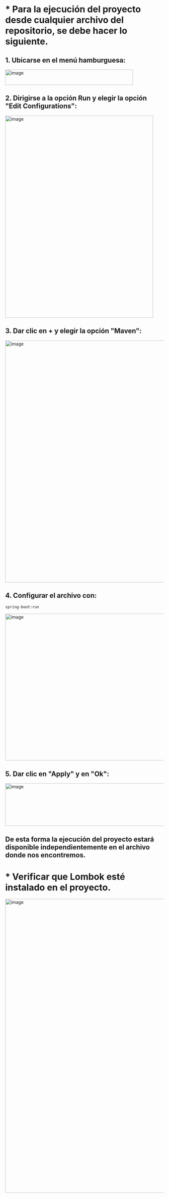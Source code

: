 # * Para la ejecución del proyecto desde cualquier archivo del repositorio, se debe hacer lo siguiente.

## 1. Ubicarse en el menú hamburguesa:

<img width="406" height="49" alt="image" src="https://github.com/user-attachments/assets/6e0c4ebf-108a-43e0-b7b5-b13c8b531ddc" />

## 2. Dirigirse a la opción Run y elegir la opción "Edit Configurations":

<img width="470" height="640" alt="image" src="https://github.com/user-attachments/assets/579308b5-4864-4a60-87f4-a77ac8fe3b42" />

## 3. Dar clic en + y elegir la opción "Maven":

<img width="997" height="766" alt="image" src="https://github.com/user-attachments/assets/3e8aafc1-c99e-4276-8c8b-4931ba73e0d3" />

## 4. Configurar el archivo con:

```
spring-boot:run
```

<img width="996" height="465" alt="image" src="https://github.com/user-attachments/assets/16c2756a-a0cb-4768-8752-2f97719d87f2" />

## 5. Dar clic en "Apply" y en "Ok":

<img width="523" height="135" alt="image" src="https://github.com/user-attachments/assets/feaf2ae7-e4c3-4f7e-93af-bce7b26b717c" />

## De esta forma la ejecución del proyecto estará disponible independientemente en el archivo donde nos encontremos.


# * Verificar que Lombok esté instalado en el proyecto.

<img width="1234" height="931" alt="image" src="https://github.com/user-attachments/assets/8015a4b1-9d83-4768-abe1-fad30bfce137" />
